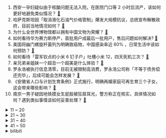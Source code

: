 1. 西安一孕妇疑似由于核酸问题无法入院，在医院门口等 2 小时后流产，该如何更好地避免类似情况？ [:link:](https://www.zhihu.com/question/509889297)
2. 哈萨克斯坦因「取消液化石油气价格管制」爆发大规模抗议，总统宣布解散政府，目前当地情况如何？ [:link:](https://www.zhihu.com/question/509920075)
3. 为什么全世界博物馆都以拥有中国文物为荣耀？ [:link:](https://www.zhihu.com/question/503661298)
4. 如何看待华为赛力斯停产，首批用户成最后一批用户，售后问题如何解决? [:link:](https://www.zhihu.com/question/509823711)
5. 美国将幽门螺旋杆菌列为明确致癌物，中国感染率近 60% ，日常生活中该如何预防？ [:link:](https://www.zhihu.com/question/509920996)
6. 如何看待「雷军钦点的小米 6 钉子户」吐槽小米 12，四天死机三次？ [:link:](https://www.zhihu.com/question/509932009)
7. 亲兄弟亲姐妹一个超丑一个超美是什么体验？ [:link:](https://www.zhihu.com/question/292663930)
8. 罗永浩被执行信息清零，目前无被限制高消费，罗永浩公司称「不等于债务偿还完毕」，后续可能会怎样发展？ [:link:](https://www.zhihu.com/question/509993748)
9. 《安徽省人口与计划生育条例》正式施行，明确再婚家庭可再生育三个子女，这会带来哪些影响？ [:link:](https://www.zhihu.com/question/509989767)
10. 南京一男子疑因地铁摸女生屁股被狂扇耳光，警方称正在核实，具体情况如何？遇到类似事情该如何妥善处理？ [:link:](https://www.zhihu.com/question/509928485)
<details>
<summary>11 ~ 20</summary>

11. 「假冒滴滴司机直播性侵」当事夫妻刑满释放，公开道歉并表示羞愧，如何评价这对夫妻的行为？ [:link:](https://www.zhihu.com/question/509943604)
12. 成龙批评年轻演员爱耍大牌，拍戏最晚到最早走，如何评价这一现状？为什么感觉年轻演员不如前辈努力？ [:link:](https://www.zhihu.com/question/509828450)
13. 二十万的轿车跟四十万的轿车究竟差别在哪里？ [:link:](https://www.zhihu.com/question/343791192)
14. 2022 新交规称「4 月 1 日起超速 20％ 内不扣分」，这个新政对日常驾驶有哪些影响？ [:link:](https://www.zhihu.com/question/509866092)
15. 有哪些国家的城市比自己国家的首都更加出名呢？ [:link:](https://www.zhihu.com/question/508318929)
16. 如何看待斗鱼主播芜湖大司马疑似在直播《英雄联盟》中使用脚本进行游戏？ [:link:](https://www.zhihu.com/question/509488149)
17. 如何看待「女生被男朋友忘在服务区2小时，又冷又饿又没有手机」？恋爱期间怎样才能始终保持热情与温度？ [:link:](https://www.zhihu.com/question/509758073)
18. 上海割腕女子住院时跳楼身亡，家属索赔 237 万，这会给当地医院带来什么样的影响？ [:link:](https://www.zhihu.com/question/508748543)
19. 性格内向的6-8岁的孩子如果明确不愿意上台表演，家长应该引导坚持，还是同意孩子不上台?哪个对孩子更好？ [:link:](https://www.zhihu.com/question/333825855)
20. 没有一本出土的古希腊时期的书上写着“亚里士多德”这个名字，这是否证明古希腊没有亚里士多德? [:link:](https://www.zhihu.com/question/509366242)
</details>
<details>
<summary>21 ~ 30</summary>

21. 张小斐凭 54 亿票房《你好，李焕英》荣获金鸡影后，未来她会成为大陆市场又一个有票房号召力的女演员吗？ [:link:](https://www.zhihu.com/question/509500739)
22. 广东一对姐弟走失超 10 小时后父母才报警，他们原以为失踪 24 小时才能报警，关于报警还有哪些误区？ [:link:](https://www.zhihu.com/question/509642840)
23. 每天上下班往返 1.5 小时的通勤时间算长吗？ [:link:](https://www.zhihu.com/question/506546373)
24. 华为商城再开售 HUAWEI Mate 40 Pro 5G 手机，售价 6799 元，值得入手吗？ [:link:](https://www.zhihu.com/question/509509785)
25. 高通骁龙 8 Gen1 的性能明明很差，为什么各大手机厂还要「尬吹」？ [:link:](https://www.zhihu.com/question/509273914)
26. 美新研究发现「新冠病毒可在心脏、脑部存留数月」，如何从生物学角度解读该情况？ [:link:](https://www.zhihu.com/question/508723221)
27. 下班了领导不走，大家也不敢走，这算职场 PUA 吗？ [:link:](https://www.zhihu.com/question/508704307)
28. 市场监管总局对腾讯、杭州阿里创业投资等进行行政处罚，腾讯、哔哩哔哩被罚款 50 万元，释放了哪些信号？ [:link:](https://www.zhihu.com/question/509944131)
29. 西安「猫咪纯手工限量款窗帘」意外走红，主人称拦不住就破罐子破摔了，铲屎官们都经历过哪些无可奈何的妥协？ [:link:](https://www.zhihu.com/question/509021819)
30. 卫健委专家曾光称「西安疫情是武汉后最严重的一回」，西安疫情有哪些不一样的地方？可以总结哪些新防疫经验？ [:link:](https://www.zhihu.com/question/509860762)
</details>
<details>
<summary>31 ~ 40</summary>

31. 报道称海归薪资已无太多优势，出国留学性价比下降，留学还值得吗？ [:link:](https://www.zhihu.com/question/509757621)
32. 1 月 4 日山东新增 1 确诊病例，境外返回曾在上海隔离 14 日，6 次核酸均为阴，目前情况如何？ [:link:](https://www.zhihu.com/question/509941532)
33. 如何评价一位留学生看完《原神》云堇角色演示后大哭？ [:link:](https://www.zhihu.com/question/509617578)
34. 如何评价游戏《原神》2.4 版本魔神任务「风起鹤归」？ [:link:](https://www.zhihu.com/question/509939980)
35. 2022 年真的是性能车迷们最后的盛宴吗？ [:link:](https://www.zhihu.com/question/509726121)
36. 如何评价物种进化主题放置类手游《从细胞到奇点》？ [:link:](https://www.zhihu.com/question/509764156)
37. 《雪中悍刀行》姜泥为什么会喜欢上杀父仇人的儿子徐凤年? [:link:](https://www.zhihu.com/question/509212732)
38. 2022 年游戏行业将会有什么新的进展？ [:link:](https://www.zhihu.com/question/496286655)
39. 你有什么好的习惯坚持了十年？ [:link:](https://www.zhihu.com/question/453783511)
40. 网约车司机、外卖骑手等灵活就业群体应该如何获得劳动权益保障？需要怎样的政策扶持？ [:link:](https://www.zhihu.com/question/507261637)
</details>
<details>
<summary>41 ~ 50</summary>

41. 第一批 00 后即将进入社会，会给职场带来哪些新变化？ [:link:](https://www.zhihu.com/question/509785575)
42. 为什么职场待久了会变得像是自己以前讨厌的那种人？ [:link:](https://www.zhihu.com/question/319461143)
43. 我努力了这么久，真的应该放弃吗？ [:link:](https://www.zhihu.com/question/509388650)
44. 如何看待有调查称「 2021 年本科毕业月平均起薪 5825 元」？你的工资达标了吗？ [:link:](https://www.zhihu.com/question/509913360)
45. 在这个快穿文泛滥成灾的时候，你觉得有哪些与众不同/别具一格/清新脱俗/值得一看的快穿文？ [:link:](https://www.zhihu.com/question/281451235)
46. 有没有考研英语一85分以上的同学来分享一下经验？ [:link:](https://www.zhihu.com/question/480591736)
47. 国家政策明确「职业本科与普通本科学位证书具有同样效力」，如何有效提升职业院校毕业生的就业竞争力？ [:link:](https://www.zhihu.com/question/507263691)
48. 如何评价《原神》2.4 版本开放的新区域「渊下宫」？ [:link:](https://www.zhihu.com/question/508940017)
49. 如何评价云堇PV《神女劈观》？ [:link:](https://www.zhihu.com/question/509974716)
50. Nintendo Switch OLED 国行版 1.11 发售，有哪些亮点？是否值得入手？ [:link:](https://www.zhihu.com/question/509761517)
</details><details>
<summary>bilibili</summary>

1. 四大文明古国只剩中国，为什么只有中国文明一直延续至今？【为什么历史30】 [:link:](//www.bilibili.com/video/BV18i4y197x6)
2. 小潮院长的年度总结（2021年） [:link:](//www.bilibili.com/video/BV1QY411a7dM)
3. 《原神》角色演示-「申鹤：闻鹤于野」 [:link:](//www.bilibili.com/video/BV1K3411e7Mk)
4. 【非遗浅作】耗时三个月传统金银工艺打造中国空间站，过程艰难，结局高能 [:link:](//www.bilibili.com/video/BV1mM4y1F7yh)
5. 许 嵩 是 吧 [:link:](//www.bilibili.com/video/BV1kS4y1T742)
6. 我 们 真 的 尽 力 了！！！ [:link:](//www.bilibili.com/video/BV1rY411a7T3)
7. 《 我 不 是 梗 神 》2021终极融梗 [:link:](//www.bilibili.com/video/BV1QD4y1F7fk)
8. 这家伙好像知道自己很可爱！ [:link:](//www.bilibili.com/video/BV1jD4y1F7A2)
9. 啊 [:link:](//www.bilibili.com/video/BV1FR4y1G7ei)
10. 特效炸裂！年度之战！特效小哥大战建模小哥4 [:link:](//www.bilibili.com/video/BV1k34y1z7Y6)
<details>
<summary>11 ~ 20</summary>

11. 小朋友的演技都这么好了！“我爸爸妈妈不会说话，我要做他们的声音。” [:link:](//www.bilibili.com/video/BV1CF411i7F3)
12. 2022年美国春晚 [:link:](//www.bilibili.com/video/BV1F44y1E7tP)
13. 【原创歌曲】我不想谈恋爱！动画英文手书pv:Take It Back(demo) 被好朋友表白之后… [:link:](//www.bilibili.com/video/BV1tY411p7iC)
14. 一张游戏卡！引发的蝴蝶效应！ [:link:](//www.bilibili.com/video/BV13m4y1X7pn)
15. 如何在10秒内学会街舞 [:link:](//www.bilibili.com/video/BV1TZ4y1Q7xq)
16. 【年终总结】一年更新100期！这一年我们是怎么做视频的？ [:link:](//www.bilibili.com/video/BV1NR4y1G7TM)
17. 离大谱！为了实现他的梦想，我们变了脸色(物理)！ [:link:](//www.bilibili.com/video/BV1oZ4y1D7W7)
18. 阿美利卡之鹰 [:link:](//www.bilibili.com/video/BV1Yb4y1e7Cg)
19. 离谱！打个游戏比考研都难，修仙游戏“天花板”？ [:link:](//www.bilibili.com/video/BV1Sa411B7pF)
20. 低成本七龙珠完全版 [:link:](//www.bilibili.com/video/BV1wm4y1D7Y3)
</details>
<details>
<summary>21 ~ 30</summary>

21. 【云堇】刀马旦 [:link:](//www.bilibili.com/video/BV1xq4y117W9)
22. 【阿斗】史上最优雅黑帮，将暴力美学玩到极致！9.1分英剧神作《浴血黑帮》P1 [:link:](//www.bilibili.com/video/BV1o44y1L7rF)
23. 日本最贵金枪鱼熟成28天，极致的海鲜风味重磅来袭！ [:link:](//www.bilibili.com/video/BV1yR4y1u7Vc)
24. 【滴胶手工】断更两个月，我把龙虾复活了！ [:link:](//www.bilibili.com/video/BV1V34y1z7WH)
25. 《明日方舟》EP - Silver Lining [:link:](//www.bilibili.com/video/BV13F411q7Y8)
26. 虽然小哥挣少，但他是最伟大的 [:link:](//www.bilibili.com/video/BV1cL4y1J7Rk)
27. 老 顽 童 [:link:](//www.bilibili.com/video/BV1wm4y1D71L)
28. 《是一只鱼》癫 疯 赛 [:link:](//www.bilibili.com/video/BV1vb4y1n7Vg)
29. 【张韶涵 × 烈火战马】以音为剑，横扫千军 [:link:](//www.bilibili.com/video/BV1tL4y1J7uj)
30. 牧民大叔帮自驾游客推车拒收钱，自豪地露出党员徽章…光辉和信仰的力量 [:link:](//www.bilibili.com/video/BV1o34y1z7fX)
</details>
<details>
<summary>31 ~ 40</summary>

31. 【罗翔】让学生呕吐，校长落泪的“营养午餐”犯了什么罪？ [:link:](//www.bilibili.com/video/BV1N3411e7bJ)
32. 恕我直言，这烟花是我小瞧它了，还以为是普通的烟花 [:link:](//www.bilibili.com/video/BV1Tu411U7gN)
33. 【中字】发给那个说好一起坐牢却放你鸽子的朋友 [:link:](//www.bilibili.com/video/BV1bP4y1n7uW)
34. 一句词，一个眼神，这场戏，您压轴。 [:link:](//www.bilibili.com/video/BV1dY411a72c)
35. 云先生《神女劈观》纯享版 [:link:](//www.bilibili.com/video/BV1aa411z7EP)
36. 今天吃印度大姨的手抓饭 [:link:](//www.bilibili.com/video/BV1F3411e7QN)
37. 一个普通女孩抗癌又考研的23岁 [:link:](//www.bilibili.com/video/BV1HY411a7gZ)
38. 又是带德国室友见世面的一天 [:link:](//www.bilibili.com/video/BV1Wa411z7Ha)
39. 在旺旺开的酒店里住一晚是种什么体验？！ [:link:](//www.bilibili.com/video/BV15a411z7kc)
40. 大海退潮后，大庆赶海发现比目鱼搁浅在沙滩上，还有蛏王小鼻子 [:link:](//www.bilibili.com/video/BV1eq4y127C7)
</details>
<details>
<summary>41 ~ 50</summary>

41. 整活！给染了发的女友贴上唇钉鼻钉纹身贴！趁她睡觉把丈母娘叫来… [:link:](//www.bilibili.com/video/BV1Z3411Y745)
42. 我们会错过什么？ [:link:](//www.bilibili.com/video/BV1VY411a7A1)
43. “  家   飞   猫   ” [:link:](//www.bilibili.com/video/BV1YT4y127pp)
44. 【时代少年团】拍摄花絮 [:link:](//www.bilibili.com/video/BV1Ub4y1e7iV)
45. 2022 热 梗 年 度 总 结 ！！！ [:link:](//www.bilibili.com/video/BV1cZ4y1Q7k5)
46. “满级人类 行为大赏！” [:link:](//www.bilibili.com/video/BV1Du411m7Tf)
47. 我飘了，全球首吃披针单肢虾，吃完后悔死了 [:link:](//www.bilibili.com/video/BV1aL411V73y)
48. 乍看以为是砖头，一顿爆炒，没想到竟是湖南特色小吃... [:link:](//www.bilibili.com/video/BV1UY411a7uo)
49. 千万不要随便锯桌子腿 [:link:](//www.bilibili.com/video/BV1oS4y1f7UQ)
50. 2022年第一顿上头重口味，一半人爱到死，一半人不敢吃。 [:link:](//www.bilibili.com/video/BV1zY411a7Ne)
</details>
<details>
<summary>51 ~ 60</summary>

51. 篮球不说谎！这些奇迹会发生吗 [:link:](//www.bilibili.com/video/BV1MY411a78U)
52. 写字不好看可以怪笔吗？（二） [:link:](//www.bilibili.com/video/BV1wP4y1E7eh)
53. 男子带媳妇滑雪被认成黑私教 工作人员：怎么证明你媳妇是你媳妇！这事你怎么看？ [:link:](//www.bilibili.com/video/BV1Tm4y1X72z)
54. 离大谱，我的征婚视频被我爸看到了，社死现场人没了 [:link:](//www.bilibili.com/video/BV1pi4y1X7Fc)
55. 不爱的时候比谁都成熟 [:link:](//www.bilibili.com/video/BV1444y1j7Y7)
56. 屑妹妹行为，请勿模仿🤚 [:link:](//www.bilibili.com/video/BV1u3411e7BL)
57. 你知道香蕉的英语怎么读吗？ [:link:](//www.bilibili.com/video/BV1tP4y1n7CE)
58. 我要毁灭大学小组作业！影视作业《日记》 [:link:](//www.bilibili.com/video/BV1vu411U7Mi)
59. 厨师长教你：“板栗烧鸡”的家常做法，咸鲜美味，汤汁浓郁 [:link:](//www.bilibili.com/video/BV1hP4y1E7Nv)
60. 少女开口竟涉嫌一起德芙失踪案？！DNA错乱！！ [:link:](//www.bilibili.com/video/BV1iM4y1F7f8)
</details>
<details>
<summary>61 ~ 70</summary>

61. 中、俄、美、英、法共同声明：核战争打不赢也打不得【逸语道破】 [:link:](//www.bilibili.com/video/BV1Vi4y197xG)
62. 《挂科者》（原曲：《孤勇者》）：期末不挂科！！！ [:link:](//www.bilibili.com/video/BV1Z3411Y7JN)
63. 我的MC最近好像有点不大正常？！！ [:link:](//www.bilibili.com/video/BV1xq4y127Sz)
64. 求求学校不要在洗澡的时候停水啊啊！！！ [:link:](//www.bilibili.com/video/BV1G44y1j72n)
65. 我带着100块穿越到了宋朝，结果...... [:link:](//www.bilibili.com/video/BV19L4y1E74V)
66. 结婚楼！ [:link:](//www.bilibili.com/video/BV1oL411V79C)
67. 洛城MV 感谢聆听哦～ [:link:](//www.bilibili.com/video/BV1jP4y1E7uZ)
68. “啊！！！！！！” [:link:](//www.bilibili.com/video/BV1Ki4y1972A)
69. 自制卫生纸加热炒锅 在寒冷的冬天给你带来贴心的温暖 [:link:](//www.bilibili.com/video/BV16L411V7Sv)
70. 来世若有缘分，你还会两眼空空吗？ [:link:](//www.bilibili.com/video/BV1Tm4y1D7kQ)
</details>
<details>
<summary>71 ~ 80</summary>

71. 甘雨🤡：明明是我先来的，为什么会变成这样呢？ [:link:](//www.bilibili.com/video/BV1ja411z75G)
72. 小孩天性纯良？罗老师：我呸！ [:link:](//www.bilibili.com/video/BV1Lq4y1279z)
73. 外国小姐姐看老辈明星年轻时的颜值，竟感觉冠希哥是海王，你们认为谁最帅呢 [:link:](//www.bilibili.com/video/BV1534y1z7Z8)
74. 【主播说联播】这份珍贵的新年礼物，来自祖国边防线 [:link:](//www.bilibili.com/video/BV1vb4y1n7yE)
75. 回家路上，遇到一个被冻住的水管……｜万物有灵且萌 唯佳酱原创 [:link:](//www.bilibili.com/video/BV1aP4y1E7tJ)
76. 【基德】中国罂粟曾经有多“美”，永远成了谜 [:link:](//www.bilibili.com/video/BV1pL411V78k)
77. “孤勇者一往无前” [:link:](//www.bilibili.com/video/BV1FZ4y1Q71m)
78. 一次说清 如果你没活到退休，你之前缴的养老金怎么办？ [:link:](//www.bilibili.com/video/BV1TR4y1G749)
79. #搞笑视频#长这么大都没这么刺激过😂 [:link:](//www.bilibili.com/video/BV1DM4y1F7uk)
80. 《用 水 打 水》 [:link:](//www.bilibili.com/video/BV1xL411V728)
</details>
<details>
<summary>81 ~ 90</summary>

81. 装     机 [:link:](//www.bilibili.com/video/BV1Vi4y1X77y)
82. 辣眼睛！去年最丑建筑都有谁？【使徒子】 [:link:](//www.bilibili.com/video/BV13S4y1u7cz)
83. 【半佛】2022别折腾了，稳稳吧 [:link:](//www.bilibili.com/video/BV1NF411v7EL)
84. 呐！！！！！！！！！！！！！！！！！！！ [:link:](//www.bilibili.com/video/BV18Y411a7cK)
85. 关于 hello, world 2022 [:link:](//www.bilibili.com/video/BV1vP4y1E7dZ)
86. 圆 珠 笔 版《合金弹头》！ [:link:](//www.bilibili.com/video/BV1FR4y1G7Tj)
87. 滴~  唐 僧 体 验 卡 [:link:](//www.bilibili.com/video/BV1pF411q7af)
88. 张镇辉台球正经教学【6个不太建议使用的技巧】9.0版本 [:link:](//www.bilibili.com/video/BV1zT4y1276Y)
89. 店大欺客？ [:link:](//www.bilibili.com/video/BV1sT4y1m7u2)
90. 轮工一号 厨子探店¥61 [:link:](//www.bilibili.com/video/BV11u411m7ub)
</details>
<details>
<summary>91 ~ 100</summary>

91. 云堇只是在拍手手 [:link:](//www.bilibili.com/video/BV1i44y1j79v)
92. 白嫖知网 [:link:](//www.bilibili.com/video/BV1f3411Y72R)
93. 俄罗斯一对室友的整蛊日常 [:link:](//www.bilibili.com/video/BV1qR4y137Zn)
94. 【高甜警告】高中同桌到大学异地！我们的五年爱情故事！ [:link:](//www.bilibili.com/video/BV17Z4y1Q7nj)
95. 一碗只有三根的碳水炸弹！这一口我等了一年…… [:link:](//www.bilibili.com/video/BV1Su411m79A)
96. “社死了，但没完全社死” [:link:](//www.bilibili.com/video/BV18L411V7ou)
97. 汉服腰带能有多优雅？六种巨好看的系法教程，保姆式教学，有手就能学会 [:link:](//www.bilibili.com/video/BV1P3411i7Dc)
98. 我终于玩到了这个虚假宣传的游戏！ [:link:](//www.bilibili.com/video/BV1oS4y1f7vY)
99. 《关于我晚上3点怕鬼被猫猫送回家这件事》 [:link:](//www.bilibili.com/video/BV1F44y1E7Bc)
100. 仓鼠误吞了舍友的灯 [:link:](//www.bilibili.com/video/BV1pY411a7NS)
</details></details>